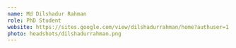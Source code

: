 ```yaml
---
name: Md Dilshadur Rahman
role: PhD Student
website: https://sites.google.com/view/dilshadurrahman/home?authuser=1 
photo: headshots/dilshadurrahman.png
---
```

